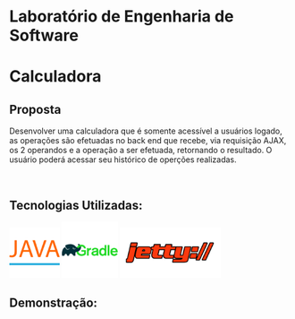 # Laboratório de Engenharia de Software 

<h1>Calculadora</h1> 
<h2>Proposta</h2>
<p>Desenvolver uma calculadora que é somente acessível a usuários logado, as operações são efetuadas no back end que recebe, via requisição AJAX, os 2 operandos e a operação a ser efetuada, retornando o resultado. O usuário poderá acessar seu histórico de operções realizadas.</p> <br />
<h2> Tecnologias Utilizadas: </h2>
<img src = "icons/java.png" height = "90px;"> 
<img src= "icons/gradle.png" height = "100px;"> 
<img src= "icons/jetty.png" height = "90px;">

<h2>Demonstração: </h2>



 
